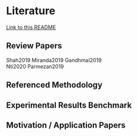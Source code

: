 # Literature

[Link to this README](https://github.com/chayapan/thesis/tree/master/literature-review)

## Review Papers

Shah2019
Miranda2019
Gandhmal2019	
Nti2020	
Parmezan2019


## Referenced Methodology



## Experimental Results Benchmark



## Motivation / Application Papers
